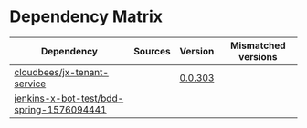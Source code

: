 # Dependency Matrix

Dependency | Sources | Version | Mismatched versions
---------- | ------- | ------- | -------------------
[cloudbees/jx-tenant-service](https://github.com/cloudbees/jx-tenant-service) |  | [0.0.303](https://github.com/cloudbees/jx-tenant-service/releases/tag/v0.0.303) | 
[jenkins-x-bot-test/bdd-spring-1576094441](https://github.com/jenkins-x-bot-test/bdd-spring-1576094441.git) |  | []() | 
